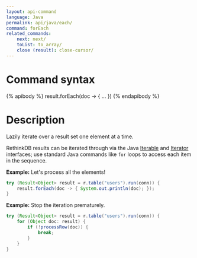 ```yaml
---
layout: api-command
language: Java
permalink: api/java/each/
command: forEach
related_commands:
    next: next/
    toList: to_array/
    close (result): close-cursor/
---
```


# Command syntax #

{% apibody %}
result.forEach(doc -> { ... })
{% endapibody %}

# Description #

Lazily iterate over a result set one element at a time.

RethinkDB results can be iterated through via the Java [Iterable][i1] and [Iterator][i2] interfaces; use standard Java commands like `for` loops to access each item in the sequence.

[i1]: https://docs.oracle.com/javase/8/docs/api/java/lang/Iterable.html
[i2]: https://docs.oracle.com/javase/8/docs/api/java/util/Iterator.html


__Example:__ Let's process all the elements!

```java
try (Result<Object> result = r.table("users").run(conn)) {
    result.forEach(doc -> { System.out.println(doc); });
}
```

__Example:__ Stop the iteration prematurely.

```java
try (Result<Object> result = r.table("users").run(conn)) {
    for (Object doc: result) {
        if (!processRow(doc)) {
            break;
        }
    }
}
```
